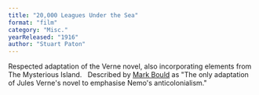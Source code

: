 ```yaml
---
title: "20,000 Leagues Under the Sea"
format: "film"
category: "Misc."
yearReleased: "1916"
author: "Stuart Paton"
---
```

Respected adaptation of the Verne novel, also  incorporating elements from The Mysterious Island.
 
Described by <a href="biblio.htm#Red Planets"> Mark Bould</a> as "The only adaptation of Jules Verne's novel to  emphasise Nemo's anticolonialism."

